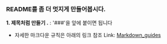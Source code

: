 ### README를 좀 더 멋지게 만들어봅시다.   
**1. 제목처럼 만들기 .** : '###'을 앞에 붙이면 됩니다   
- 자세한 마크다운 규칙은 아래의 링크 참조
    Link: [Markdown_guides](https://gist.github.com/ihoneymon/652be052a0727ad59601, "github link")